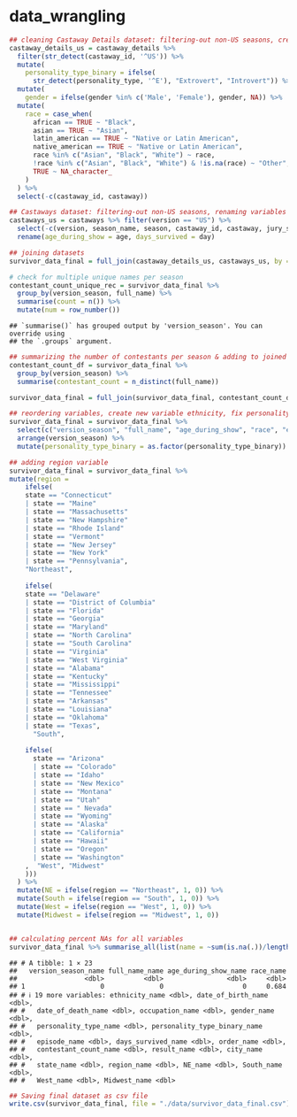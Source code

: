data_wrangling
================

``` r
## cleaning Castaway Details dataset: filtering-out non-US seasons, creating personality type variable
castaway_details_us = castaway_details %>% 
  filter(str_detect(castaway_id, '^US')) %>%
  mutate(
    personality_type_binary = ifelse(
      str_detect(personality_type, '^E'), "Extrovert", "Introvert")) %>%
  mutate(
    gender = ifelse(gender %in% c('Male', 'Female'), gender, NA)) %>% 
  mutate(
    race = case_when(
      african == TRUE ~ "Black",
      asian == TRUE ~ "Asian",
      latin_american == TRUE ~ "Native or Latin American",
      native_american == TRUE ~ "Native or Latin American",
      race %in% c("Asian", "Black", "White") ~ race,
      !race %in% c("Asian", "Black", "White") & !is.na(race) ~ "Other",
      TRUE ~ NA_character_
    )
  ) %>% 
  select(-c(castaway_id, castaway))

## Castaways dataset: filtering-out non-US seasons, renaming variables
castaways_us = castaways %>% filter(version == "US") %>%
  select(-c(version, season_name, season, castaway_id, castaway, jury_status, original_tribe)) %>%
  rename(age_during_show = age, days_survived = day)

## joining datasets
survivor_data_final = full_join(castaway_details_us, castaways_us, by = "full_name")

# check for multiple unique names per season
contestant_count_unique_rec = survivor_data_final %>%
  group_by(version_season, full_name) %>%
  summarise(count = n()) %>%
  mutate(num = row_number())
```

    ## `summarise()` has grouped output by 'version_season'. You can override using
    ## the `.groups` argument.

``` r
## summarizing the number of contestants per season & adding to joined dataset
contestant_count_df = survivor_data_final %>%
  group_by(version_season) %>%
  summarise(contestant_count = n_distinct(full_name))

survivor_data_final = full_join(survivor_data_final, contestant_count_df, by = "version_season")

## reordering variables, create new variable ethnicity, fix personality type variable
survivor_data_final = survivor_data_final %>%
  select(c("version_season", "full_name", "age_during_show", "race", "ethnicity", "date_of_birth", "date_of_death", "occupation", "gender", "ethnicity", "personality_type", "personality_type_binary", "episode", "days_survived", "order", "contestant_count", "result", "city", "state")) %>% 
  arrange(version_season) %>%
  mutate(personality_type_binary = as.factor(personality_type_binary))

## adding region variable
survivor_data_final = survivor_data_final %>%
mutate(region = 
    ifelse(
    state == "Connecticut" 
    | state == "Maine" 
    | state == "Massachusetts" 
    | state == "New Hampshire"
    | state == "Rhode Island"
    | state == "Vermont" 
    | state == "New Jersey" 
    | state == "New York" 
    | state == "Pennsylvania", 
    "Northeast",
    
    ifelse(
    state == "Delaware" 
    | state == "District of Columbia" 
    | state == "Florida" 
    | state == "Georgia" 
    | state == "Maryland" 
    | state == "North Carolina"
    | state == "South Carolina" 
    | state == "Virginia"
    | state == "West Virginia" 
    | state == "Alabama"
    | state == "Kentucky" 
    | state == "Mississippi"
    | state == "Tennessee" 
    | state == "Arkansas" 
    | state == "Louisiana" 
    | state == "Oklahoma" 
    | state == "Texas", 
      "South", 
      
    ifelse(
      state == "Arizona"
      | state == "Colorado"
      | state == "Idaho"
      | state == "New Mexico"
      | state == "Montana"
      | state == "Utah" 
      | state == " Nevada"
      | state == "Wyoming"
      | state == "Alaska"
      | state == "California"
      | state == "Hawaii"
      | state == "Oregon"
      | state == "Washington"
    ,  "West", "Midwest"
    )))
  ) %>%
  mutate(NE = ifelse(region == "Northeast", 1, 0)) %>%
  mutate(South = ifelse(region == "South", 1, 0)) %>%
  mutate(West = ifelse(region == "West", 1, 0)) %>%
  mutate(Midwest = ifelse(region == "Midwest", 1, 0))


## calculating percent NAs for all variables
survivor_data_final %>% summarise_all(list(name = ~sum(is.na(.))/length(.)))
```

    ## # A tibble: 1 × 23
    ##   version_season_name full_name_name age_during_show_name race_name
    ##                 <dbl>          <dbl>                <dbl>     <dbl>
    ## 1                   0              0                    0     0.684
    ## # ℹ 19 more variables: ethnicity_name <dbl>, date_of_birth_name <dbl>,
    ## #   date_of_death_name <dbl>, occupation_name <dbl>, gender_name <dbl>,
    ## #   personality_type_name <dbl>, personality_type_binary_name <dbl>,
    ## #   episode_name <dbl>, days_survived_name <dbl>, order_name <dbl>,
    ## #   contestant_count_name <dbl>, result_name <dbl>, city_name <dbl>,
    ## #   state_name <dbl>, region_name <dbl>, NE_name <dbl>, South_name <dbl>,
    ## #   West_name <dbl>, Midwest_name <dbl>

``` r
## Saving final dataset as csv file
write.csv(survivor_data_final, file = "./data/survivor_data_final.csv")
```
